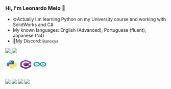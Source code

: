 ### Hi, I'm Leonardo Melo 👋

- ⚙️Actually I'm learning Python on my University course and working with SolidWorks and C#
- My known languages: English (Advanced), Portuguese (fluent), Japanese (N4)
- 🔗My Discord: `@unoxya`
<div style="display: inline_block">
  <a href="https://github.com/LeonardoCMelo">
  <img height="160em" src="https://github-readme-stats.vercel.app/api?username=LeonardoCMelo&show_icons=true&theme=dark&include_all_commits=true&count_private=true">
  <img height="160em" src="https://github-readme-stats.vercel.app/api/top-langs/?username=LeonardoCMelo&layout=compact&langs_count=16&theme=dark">
</div>

<div style="display: inline-block"><br>
  <img align="center" alt="Leo-c" height="30" width="40" src="https://github.com/devicons/devicon/blob/master/icons/python/python-original.svg">
  <img align="center" alt="Leo-c" height="30" width="40" src="https://github.com/devicons/devicon/blob/master/icons/csharp/csharp-original.svg">
  <img align="center" alt="Leo-arduino" height="30" width="40" src="https://github.com/devicons/devicon/blob/master/icons/arduino/arduino-original.svg">
</div>
</a>

##

<div>
  <a href="https://api.whatsapp.com/send?phone=5531996483183" target="_blank"><img src="https://img.shields.io/badge/WhatsApp-25D366?style=for-the-badge&logo=whatsapp&logoColor=white" target="_blank"></a>
  <a href="https://t.me/Unoxya" target="_blank"><img src="https://img.shields.io/badge/Telegram-2CA5E0?style=for-the-badge&logo=telegram&logoColor=white"></a>
  <a href="mailto:leonardoc.melo2002@gmail.com"><img src="https://img.shields.io/badge/-Gmail-%23333?style=for-the-badge&logo=gmail&logoColor=white" target="_blank"></a>
  <a href="https://www.linkedin.com/in/leonardo-melo02/"><img src="https://img.shields.io/badge/-LinkedIn-%230077B5?style=for-the-badge&logo=linkedin&logoColor=white" target="_blank"></a>
</div>
